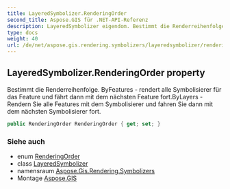 ```yaml
---
title: LayeredSymbolizer.RenderingOrder
second_title: Aspose.GIS für .NET-API-Referenz
description: LayeredSymbolizer eigendom. Bestimmt die Renderreihenfolge. ByFeatures  rendert alle Symbolisierer für das Feature und fährt dann mit dem nächsten Feature fort.ByLayers  Rendern Sie alle Features mit dem Symbolisierer und fahren Sie dann mit dem nächsten Symbolisierer fort.
type: docs
weight: 40
url: /de/net/aspose.gis.rendering.symbolizers/layeredsymbolizer/renderingorder/
---
```

## LayeredSymbolizer.RenderingOrder property

Bestimmt die Renderreihenfolge. ByFeatures - rendert alle Symbolisierer für das Feature und fährt dann mit dem nächsten Feature fort.ByLayers - Rendern Sie alle Features mit dem Symbolisierer und fahren Sie dann mit dem nächsten Symbolisierer fort.

```csharp
public RenderingOrder RenderingOrder { get; set; }
```

### Siehe auch

* enum [RenderingOrder](../../renderingorder/)
* class [LayeredSymbolizer](../)
* namensraum [Aspose.Gis.Rendering.Symbolizers](../../layeredsymbolizer/)
* Montage [Aspose.GIS](../../../)


